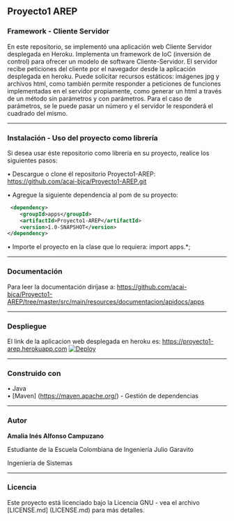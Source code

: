 ## Proyecto1 AREP
### Framework - Cliente Servidor

En este repositorio, se implementó una aplicación web Cliente Servidor desplegada en Heroku. Implementa un framework de IoC (inversión de control) para ofrecer un modelo de software Cliente-Servidor. El servidor recibe peticiones del cliente por el navegador desde la aplicación desplegada en heroku. Puede solicitar recursos estáticos: imágenes jpg y archivos html, como también permite responder a peticiones de funciones implementadas en el servidor propiamente, como generar un html a través de un método sin parámetros y con parámetros. Para el caso de parámetros, se le puede pasar un número y el servidor le responderá el cuadrado del mismo.

___
### Instalación - Uso del proyecto como librería
Si desea usar éste repositorio como librería en su proyecto, realice los siguientes pasos:

• Descargue o clone él repositorio Proyecto1-AREP: <https://github.com/acai-bjca/Proyecto1-AREP.git>

• Agregue la siguiente dependencia al pom de su proyecto:
``` xml
 <dependency>
	<groupId>apps</groupId>
    <artifactId>Proyecto1-AREP</artifactId>
    <version>1.0-SNAPSHOT</version>
</dependency>
```

• Importe el proyecto en la clase que lo requiera:
import apps.*;

___
### Documentación

Para leer la documentación diríjase a: <https://github.com/acai-bjca/Proyecto1-AREP/tree/master/src/main/resources/documentacion/apidocs/apps>

___
### Despliegue

El link de la aplicacion web desplegada en heroku es: https://proyecto1-arep.herokuapp.com
[![Deploy](https://www.herokucdn.com/deploy/button.svg)](https://webserviceaws.herokuapp.com)
___
### Construido con

• Java  
• [Maven] (https://maven.apache.org/) - Gestión de dependencias

___
### Autor

**Amalia Inés Alfonso Campuzano** 

Estudiante de la Escuela Colombiana de Ingeniería Julio Garavito

Ingeniería de Sistemas
___
### Licencia

Este proyecto está licenciado bajo la Licencia GNU - vea el archivo [LICENSE.md] (LICENSE.md) para más detalles.

